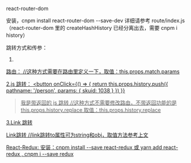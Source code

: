 react-router-dom

安装，cnpm install react-router-dom --save-dev
详细请参考 route/index.js （react-router-dom 里的 createHashHistory 已经分离出去，需要 cnpm i history）

跳转方式和传参：

1.
<a href='/main/12'>  
路由：
<Route path="/main/:id" component={Main} />
//这种方式需要在路由里定义一下，取值：this.props.match.params

2.js 跳转：
<button
onClick={() => {
return this.props.history.push({
pathname: '/person',
params: { skuid: 1038 }
})
}}

> 我是带返回的 js 跳转
> </button>
> //这种方式不需要修改路由，不带返回功能的是 this.props.history.replace
> 取值：this.props.history.replace

3.Link 跳转

<Link to='/setting'>
<Link
  to={{
    pathname: '/setting',
    search: '?sort=name',
    state: { id: 1212 }
  }}
>
  Link跳转
</Link>
//link跳转to属性可为string和obj，取值方法参考上文

React-Redux:
安装：cnpm install --save react-redux 或 yarn add react-redux , cnpm i --save redux
